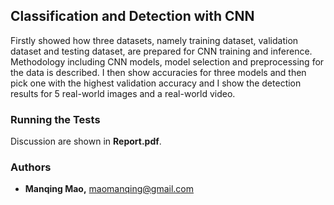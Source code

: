 ## Classification and Detection with CNN
Firstly showed how three datasets, namely training dataset, validation dataset and testing dataset, are prepared for CNN training and inference. Methodology including CNN models, model selection and preprocessing for the data is described. I then show accuracies for three models and then pick one with the highest validation accuracy and I show the detection results for 5 real-world images and a real-world video.


### Running the Tests
Discussion are shown in **Report.pdf**.

### Authors
* **Manqing Mao,** maomanqing@gmail.com

<!-- See also the list of [contributors](https://github.com/your/project/contributors) who participated in this project. -->
